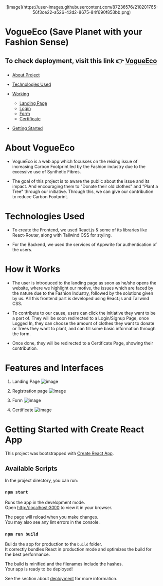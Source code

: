 <p align="center">
	![image](https://user-images.githubusercontent.com/87236576/210201765-56f3ce22-a526-42d2-8675-84f690f853bb.png)
</p>

# VogueEco (Save Planet with your Fashion Sense)

## To check deployment, visit this link 👉 [VogueEco](https://www.vogueeco.us/)

- [About Project](#About-Project)

- [Technologies Used](#tech)

- [Working](#Working)
  - [Landing Page](#Landing-Page)
  - [Login](#Login)
  - [Form](#Form)
  - [Certificate](#Certificate)

- [Getting Started](#Getting-Started)

  
<a id="About-Project"></a>

# About VogueEco

- VogueEco is a web app which focusses on the reising issue of increasing Carbon Footprint led by the Fashion industry due to the excessive use of Synthetic Fibres.

- The goal of this project is to aware the public about the issue and its impact. And encouraging them to "Donate their old clothes" and "Plant a Tree" through our initiative. Through this, we can give our contribution to reduce Carbon Footprint.

<a id="tech"></a>

# Technologies Used

- To create the Frontend, we used React.js & some of its libraries like React-Router, along with Tailwind CSS for styling.

- For the Backend, we used the services of Appwrite for authentication of the users.

<a id="Working"></a>

# How it Works
- The user is introduced to the landing page as soon as he/she opens the website, where we highlight our motive, the issues which are faced by the nature due to the Fashion Industry, followed by the solutions given by us. All this frontend part is developed using React.js and Tailwind CSS.

- To contribute to our cause, users can click the initiative they want to be a part of. They will be soon redirected to a Login/Signup Page, once Logged In, they can choose the amount of clothes they want to donate or Trees they want to plant, and can fill some basic information through the form.

- Once done, they will be redirected to a Certificate Page, showing their contribution.

# Features and Interfaces

1. Landing Page <a id="Landing-Page"></a>
  ![image](https://user-images.githubusercontent.com/87236576/210201144-4e9bb052-40b0-4fb6-9ba6-9464d6c53900.png)

2. Registration page <a id="Login"></a>
   ![image](https://user-images.githubusercontent.com/87236576/210201059-2f1a24ae-ffdd-4e2f-bd5d-9919bca9dfac.png)

3. Form <a id="Form"></a>
   ![image](https://user-images.githubusercontent.com/87236576/210201255-c6a7e91f-2fa1-4ac1-8fa3-aeea823a3ea9.png)

4. Certificate <a id="Certificate"></a>
   ![image](https://user-images.githubusercontent.com/87236576/210201298-cda725ac-5c54-42ed-b1e5-454b50661271.png)
  
<a id="Getting-Started"></a>

# Getting Started with Create React App

This project was bootstrapped with [Create React App](https://github.com/facebook/create-react-app).

## Available Scripts

In the project directory, you can run:

### `npm start`

Runs the app in the development mode.\
Open [http://localhost:3000](http://localhost:3000) to view it in your browser.

The page will reload when you make changes.\
You may also see any lint errors in the console.

### `npm run build`

Builds the app for production to the `build` folder.\
It correctly bundles React in production mode and optimizes the build for the best performance.

The build is minified and the filenames include the hashes.\
Your app is ready to be deployed!

See the section about [deployment](https://facebook.github.io/create-react-app/docs/deployment) for more information.
